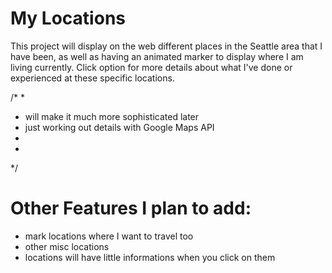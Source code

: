 # My Locations

This project will display on the web different places in the Seattle area that I have been, as well as having
an animated marker to display where I am living currently. Click option for more details about what I've done or experienced at these specific locations.

/*
*
*	will make it much more sophisticated later
*	just working out details with Google Maps API
*
*
*/

# Other Features I plan to add:
- mark locations where I want to travel too
- other misc locations
- locations will have little informations when you click on them
